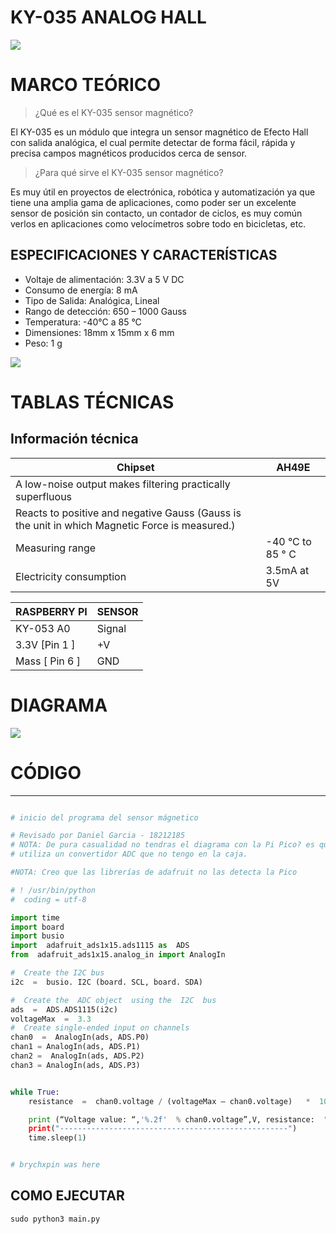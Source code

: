 # KY-035 ANALOG HALL

![](https://uelectronics.com/wp-content/uploads/2017/06/AR0052-Sensor-KY-035-Sensor-Magnetico-Analogico-v3.jpg)


# MARCO TEÓRICO

> ¿Qué es el KY-035 sensor magnético? 

El KY-035 es un módulo que integra un sensor magnético de Efecto Hall con salida analógica, el cual permite detectar de forma fácil, rápida y precisa campos magnéticos producidos cerca de sensor.

> ¿Para qué sirve el KY-035 sensor magnético?

Es muy útil en proyectos de electrónica, robótica y automatización ya que tiene una amplia gama de aplicaciones, como poder ser un excelente sensor de posición sin contacto, un contador de ciclos, es muy común verlos en aplicaciones como velocímetros sobre todo en bicicletas, etc.

## ESPECIFICACIONES Y CARACTERÍSTICAS
- Voltaje de alimentación: 3.3V a 5 V DC
- Consumo de energía: 8 mA
- Tipo de Salida: Analógica, Lineal
- Rango de detección: 650 – 1000 Gauss
- Temperatura: -40°C a 85 °C
- Dimensiones: 18mm x 15mm x 6 mm
- Peso: 1 g

![](https://uelectronics.com/wp-content/uploads/2017/06/KY035-V3.jpg)


# TABLAS TÉCNICAS


## Información técnica

Chipset | AH49E
-- | --
A low-noise output makes filtering practically superfluous |  
Reacts to positive and negative Gauss (Gauss is the unit in which Magnetic Force is measured.) |  
Measuring range | -40 °C to 85 ° C
Electricity consumption | 3.5mA at 5V




RASPBERRY PI | SENSOR
-- | --
KY-053 A0 | Signal
3.3V [Pin 1 ] | +V
Mass [ Pin 6 ] | GND


# DIAGRAMA
![](https://github.com/tectijuana/sensores/blob/master/PYTHON/KY-035/images/Screen%20Shot%202021-12-13%20at%202.31.53.png?raw=true)

# CÓDIGO



---------------------------------------------------------------------------------------------------------------------------------------------------------------------------------

```python

# inicio del programa del sensor mágnetico

# Revisado por Daniel Garcia - 18212185
# NOTA: De pura casualidad no tendras el diagrama con la Pi Pico? es que el diagrama que tienes
# utiliza un convertidor ADC que no tengo en la caja.

#NOTA: Creo que las librerías de adafruit no las detecta la Pico 

# ! /usr/bin/python
#  coding = utf-8

import time
import board
import busio
import  adafruit_ads1x15.ads1115 as  ADS
from  adafruit_ads1x15.analog_in import AnalogIn

#  Create the I2C bus
i2c  =  busio. I2C (board. SCL, board. SDA)

#  Create the  ADC object  using the  I2C  bus
ads  =  ADS.ADS1115(i2c)
voltageMax  =  3.3
#  Create single-ended input on channels
chan0  =  AnalogIn(ads, ADS.P0)
chan1 = AnalogIn(ads, ADS.P1)
chan2 =  AnalogIn(ads, ADS.P2)
chan3 = AnalogIn(ads, ADS.P3)


while True:
    resistance  =  chan0.voltage / (voltageMax – chan0.voltage)   *  10 000

    print (“Voltage value: “,'%.2f'  % chan0.voltage”,V, resistance:  ",'%.2f' % resistance,  "ÃŽÂ©" )
    print("---------------------------------------------------")
    time.sleep(1)


# brychxpin was here

```

## COMO EJECUTAR 
``` sudo python3 main.py ```


